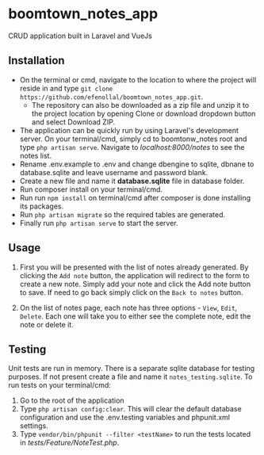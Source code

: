 # boomtown_notes_app
CRUD application built in Laravel and VueJs

## Installation

- On the terminal or cmd, navigate to the location to where the project will reside in and type `git clone https://github.com/efenollal/boomtown_notes_app.git`. 
  - The repository can also be downloaded as a zip file and unzip it to the project location by opening Clone or download dropdown button and select Download ZIP.
- The application can be quickly run by using Laravel's development server. On your terminal/cmd, simply cd to boomtonw_notes root and type `php artisan serve`. Navigate to *localhost:8000/notes* to see the notes list.
- Rename .env.example to .env and change dbengine to sqlite, dbnane to database.sqlite and leave username and password blank.
- Create a new file and name it **database.sqlite** file in database folder.
- Run composer install on your terminal/cmd.
- Run run `npm install` on terminal/cmd after composer is done installing its packages.
- Run `php artisan migrate` so the required tables are generated.
- Finally run `php artisan serve` to start the server.

## Usage

1. First you will be presented with the list of notes already generated. By clicking the `Add note` button, the application will redirect to the form to create a new note. Simply add your note and click the Add note button to save. If need to go back simply click on the `Back to notes` button.

2. On the list of notes page, each note has three options - `View`, `Edit`, `Delete`. Each one will take you to either see the complete note, edit the note or delete it.

## Testing

Unit tests are run in memory. There is a separate sqlite database for testing purposes. If not present create a file and name it `notes_testing.sqlite`. To run tests on your terminal/cmd:
1. Go to the root of the application
2. Type `php artisan config:clear`. This will clear the default database configuration and use the .env.testing variables and phpunit.xml settings.
3. Type `vendor/bin/phpunit --filter <testName>` to run the tests located in *tests/Feature/NoteTest.php*. 



